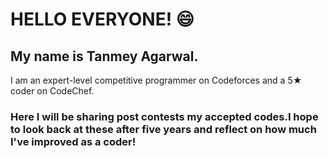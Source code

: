 # HELLO EVERYONE!    :smile:	

## My name is Tanmey Agarwal.
I am an expert-level competitive programmer on Codeforces and a 5★ coder on CodeChef.

### Here I will be sharing post contests my accepted codes.I hope to look back at these after five years and reflect on how much I've improved as a coder!

